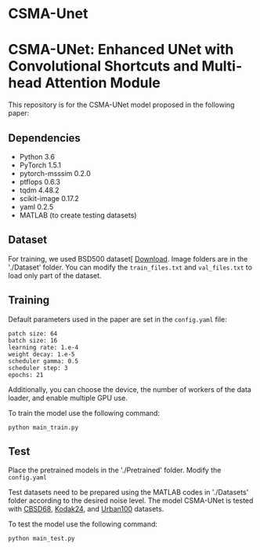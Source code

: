 # CSMA-Unet
# CSMA-UNet: Enhanced UNet with Convolutional Shortcuts and Multi-head Attention Module

This repository is for the CSMA-UNet model proposed in the following paper:


## Dependencies
- Python 3.6
- PyTorch 1.5.1
- pytorch-msssim 0.2.0
- ptflops 0.6.3
- tqdm 4.48.2
- scikit-image 0.17.2
- yaml 0.2.5
- MATLAB (to create testing datasets)

## Dataset
For training, we used BSD500 dataset[
[Download](https://www.kaggle.com/datasets/balraj98/berkeley-segmentation-dataset-500-bsds500).  Image folders are in the './Dataset' folder. You can modify the ```train_files.txt``` and ```val_files.txt``` to load only part of the dataset.

## Training
Default parameters used in the paper are set in the ```config.yaml``` file:

```
patch size: 64
batch size: 16
learning rate: 1.e-4
weight decay: 1.e-5
scheduler gamma: 0.5
scheduler step: 3
epochs: 21
```
Additionally, you can choose the device, the number of workers of the data loader, and enable multiple GPU use.

To train the model use the following command:

```python main_train.py```

## Test

Place the pretrained models in the './Pretrained' folder. Modify the ```config.yaml``` 

Test datasets need to be prepared using the MATLAB codes in './Datasets' folder according to the desired noise level. The model CSMA-UNet is tested with [CBSD68](https://github.com/cszn/FFDNet/tree/master/testsets/CBSD68), [Kodak24](http://r0k.us/graphics/kodak/), and [Urban100](https://www.kaggle.com/datasets/harshraone/urban100/code) datasets.

To test the model use the following command:

```python main_test.py```


